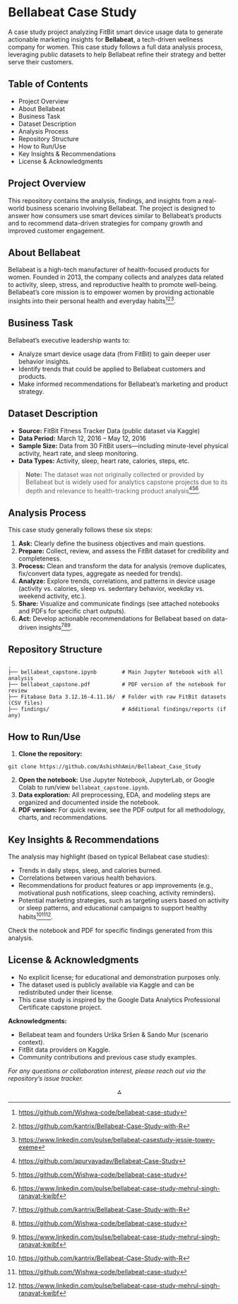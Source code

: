 

# Bellabeat Case Study 

A case study project analyzing FitBit smart device usage data to generate actionable marketing insights for **Bellabeat**, a tech-driven wellness company for women. This case study follows a full data analysis process, leveraging public datasets to help Bellabeat refine their strategy and better serve their customers.

## Table of Contents

- Project Overview
- About Bellabeat
- Business Task
- Dataset Description
- Analysis Process
- Repository Structure
- How to Run/Use
- Key Insights \& Recommendations
- License \& Acknowledgments


## Project Overview

This repository contains the analysis, findings, and insights from a real-world business scenario involving Bellabeat. The project is designed to answer how consumers use smart devices similar to Bellabeat’s products and to recommend data-driven strategies for company growth and improved customer engagement.

## About Bellabeat

Bellabeat is a high-tech manufacturer of health-focused products for women. Founded in 2013, the company collects and analyzes data related to activity, sleep, stress, and reproductive health to promote well-being. Bellabeat’s core mission is to empower women by providing actionable insights into their personal health and everyday habits[^1][^2][^3].

## Business Task

Bellabeat’s executive leadership wants to:

- Analyze smart device usage data (from FitBit) to gain deeper user behavior insights.
- Identify trends that could be applied to Bellabeat customers and products.
- Make informed recommendations for Bellabeat’s marketing and product strategy.


## Dataset Description

- **Source:** FitBit Fitness Tracker Data (public dataset via Kaggle)
- **Data Period:** March 12, 2016 – May 12, 2016
- **Sample Size:** Data from 30 FitBit users—including minute-level physical activity, heart rate, and sleep monitoring.
- **Data Types:** Activity, sleep, heart rate, calories, steps, etc.

> **Note:** The dataset was not originally collected or provided by Bellabeat but is widely used for analytics capstone projects due to its depth and relevance to health-tracking product analysis[^4][^1][^5].

## Analysis Process

This case study generally follows these six steps:

1. **Ask:** Clearly define the business objectives and main questions.
2. **Prepare:** Collect, review, and assess the FitBit dataset for credibility and completeness.
3. **Process:** Clean and transform the data for analysis (remove duplicates, fix/convert data types, aggregate as needed for trends).
4. **Analyze:** Explore trends, correlations, and patterns in device usage (activity vs. calories, sleep vs. sedentary behavior, weekday vs. weekend activity, etc.).
5. **Share:** Visualize and communicate findings (see attached notebooks and PDFs for specific chart outputs).
6. **Act:** Develop actionable recommendations for Bellabeat based on data-driven insights[^2][^1][^5].

## Repository Structure

```
.
├── bellabeat_capstone.ipynb        # Main Jupyter Notebook with all analysis
├── bellabeat_capstone.pdf          # PDF version of the notebook for review
├── Fitabase Data 3.12.16-4.11.16/  # Folder with raw FitBit datasets (CSV files)
├── findings/                       # Additional findings/reports (if any)
```


## How to Run/Use

1. **Clone the repository:**

```shell
git clone https://github.com/AshishhAmin/Bellabeat_Case_Study
```

2. **Open the notebook:**
Use Jupyter Notebook, JupyterLab, or Google Colab to run/view `bellabeat_capstone.ipynb`.
3. **Data exploration:**
All preprocessing, EDA, and modeling steps are organized and documented inside the notebook.
4. **PDF version:**
For quick review, see the PDF output for all methodology, charts, and recommendations.

## Key Insights \& Recommendations

The analysis may highlight (based on typical Bellabeat case studies):

- Trends in daily steps, sleep, and calories burned.
- Correlations between various health behaviors.
- Recommendations for product features or app improvements (e.g., motivational push notifications, sleep coaching, activity reminders).
- Potential marketing strategies, such as targeting users based on activity or sleep patterns, and educational campaigns to support healthy habits[^2][^1][^5].

Check the notebook and PDF for specific findings generated from this analysis.

## License \& Acknowledgments

- No explicit license; for educational and demonstration purposes only.
- The dataset used is publicly available via Kaggle and can be redistributed under their license.
- This case study is inspired by the Google Data Analytics Professional Certificate capstone project.

**Acknowledgments:**

- Bellabeat team and founders Urška Sršen \& Sando Mur (scenario context).
- FitBit data providers on Kaggle.
- Community contributions and previous case study examples.

*For any questions or collaboration interest, please reach out via the repository’s issue tracker.*

<div style="text-align: center">⁂</div>

[^1]: https://github.com/Wishwa-code/bellabeat-case-study

[^2]: https://github.com/kantrix/Bellabeat-Case-Study-with-R

[^3]: https://www.linkedin.com/pulse/bellabeat-casestudy-jessie-towey-exeme

[^4]: https://github.com/apurvayadav/Bellabeat-Case-Study

[^5]: https://www.linkedin.com/pulse/bellabeat-case-study-mehrul-singh-ranavat-kwibf

[^6]: https://github.com/AshishhAmin/Bellabeat_Case_Study

[^7]: https://github.com/NikoSeino/Bellabeat-case-study

[^8]: https://github.com/ognimoddd/bellabeat-case-study-r

[^9]: https://github.com/sayantanbagchi/Bellabeat-Case-Study

[^10]: https://www.kaggle.com/code/mustafasultan01/bellabeat-case-study-using-sql-power-bi

[^11]: https://github.com/katiehuangx/Google-Data-Analytics-Capstone/blob/main/bellabeat-data-analysis.ipynb

[^12]: https://rpubs.com/Ridhimab/1153642

[^13]: https://github.com/ThuHangTranova/Bellabeat_Case_Study

[^14]: https://dagshub.com/ellimans04/Bellabeat-Case-Study

[^15]: https://sites.google.com/view/analyst-vishal/my-projects/bellabeat-case-study

[^16]: https://github.com/denisse-orellana/bellabeat_case

[^17]: https://sites.google.com/view/rauminsportfolio/case-study-1-bellabeat

